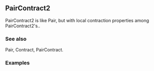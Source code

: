 ##  PairContract2 

PairContract2 is like Pair, but with local contraction properties among PairContract2's..

###  See also 

Pair, Contract, PairContract.

###  Examples 
